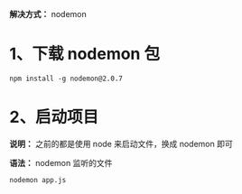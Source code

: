 **解决方式：** nodemon

# 1、下载 nodemon 包
  `npm install -g nodemon@2.0.7`

# 2、启动项目
  **说明：** 之前的都是使用 node 来启动文件，换成 nodemon 即可

  **语法：** nodemon 监听的文件

  `nodemon app.js`